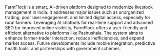 FarmFlock is a smart, AI-driven platform designed to modernize livestock management in India. It addresses major issues such as unorganized trading, poor user engagement, and limited digital access, especially for rural farmers. Leveraging AI chatbots for real-time support and advanced SEO for improved online visibility, FarmFlock offers a user-friendly and efficient alternative to platforms like Pashushala. The system aims to enhance farmer-trader interaction, reduce inefficiencies, and expand market access. Future developments include mobile integration, predictive health tools, and partnerships with government schemes.


